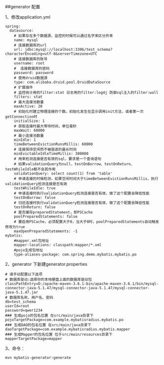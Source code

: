 ##generator 配置

1、修改application.yml

    spring:
      datasource:
        # 如果存在多个数据源，监控的时候可以通过名字来区分开来
        name: mysql
        # 连接数据库的url
        url: jdbc:mysql://localhost:3306/test_schema?characterEncoding=utf-8&serverTimezone=UTC
        # 连接数据库的账号
        username: root
        #  连接数据库的密码
        password: password
        # 使用druid数据源
        type: com.alibaba.druid.pool.DruidDataSource
        # 扩展插件
        # 监控统计用的filter:stat 日志用的filter:log4j 防御sql注入的filter:wall
        filters: stat
        # 最大连接池数量
        maxActive: 20
        # 初始化时建立物理连接的个数。初始化发生在显示调用init方法，或者第一次getConnection时
        initialSize: 1
        # 获取连接时最大等待时间，单位毫秒
        maxWait: 60000
        # 最小连接池数量
        minIdle: 1
        timeBetweenEvictionRunsMillis: 60000
        # 连接保持空闲而不被驱逐的最长时间
        minEvictableIdleTimeMillis: 300000
        # 用来检测连接是否有效的sql，要求是一个查询语句
        # 如果validationQuery为null，testOnBorrow、testOnReturn、testWhileIdle都不会其作用
        validationQuery: select count(1) from 'table'
        # 申请连接的时候检测，如果空闲时间大于timeBetweenEvictionRunsMillis，执行validationQuery检测连接是否有效
        testWhileIdle: true
        # 申请连接时执行validationQuery检测连接是否有效，做了这个配置会降低性能
        testOnBorrow: false
        # 归还连接时执行validationQuery检测连接是否有效，做了这个配置会降低性能
        testOnReturn: false
        # 是否缓存preparedStatement，即PSCache
        poolPreparedStatements: false
        # 要启用PSCache，必须配置大于0，当大于0时，poolPreparedStatements自动触发修改为true
        maxOpenPreparedStatements: -1
    mybatis:
        #mapper.xml包地址
        mapper-locations: classpath:mapper/*.xml
        #pojo生成包地址
        type-aliases-package: com.spring.demo.mybatis.mybatis.po
  
  
 2、generator 下新建generator.properties 

    # 请手动配置以下选项
    # 数据库驱动:选择你的本地硬盘上面的数据库驱动包
    classPathEntry=D:/apache-maven-3.6.1-bin/apache-maven-3.6.1/bin/mysql-connector-java-5.1.47/mysql-connector-java-5.1.47/mysql-connector-java-5.1.47.jar
    # 数据库名称、用户名、密码
    db=test_schema
    userId=root
    password=qwer1234
    ### 生成pojo的包名位置 在src/main/java目录下
    pojoTargetPackage=com.example.mybatisradius.mybatis.po
    ### 生成DAO的包名位置 在src/main/java目录下
    daoTargetPackage=com.example.mybatisradius.mybatis.mapper
    ### 生成Mapper的包名位置 位于src/main/resources目录下
    mapperTargetPackage=mapper

3、命令：

    mvn mybatis-generator:generate